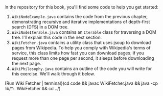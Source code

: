 In the repository for this book, you'll find some code to help you get started:



1.  `WikiNodeExample.java` contains the code from the previous chapter, demonstrating recursive and iterative implementations of depth-first search (DFS) in a DOM tree.
1.  `WikiNodeIterable.java` contains an `Iterable` class for traversing a DOM tree. I'll explain this code in the next section.
1.  `WikiFetcher.java` contains a utility class that uses jsoup to download pages from Wikipedia. To help you comply with Wikipedia's terms of service, this class limits how fast you can download pages; if you request more than one page per second, it sleeps before downloading the next page.
1.  `WikiPhilosophy.java` contains an outline of the code you will write for this exercise. We'll walk through it below. 

{Run Wiki Fetcher | terminal}(cd code && javac WikiFetcher.java && java -cp lib/*:. WikiFetcher && cd ../)
